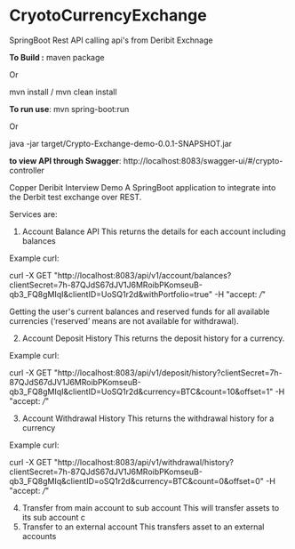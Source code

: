# CryotoCurrencyExchange
SpringBoot Rest API calling api's from Deribit Exchnage


**To Build :**
maven package

Or

mvn install / mvn clean install


**To run use**:
mvn spring-boot:run

Or

java -jar target/Crypto-Exchange-demo-0.0.1-SNAPSHOT.jar


**to view API through Swagger**: http://localhost:8083/swagger-ui/#/crypto-controller

Copper Deribit Interview Demo
A SpringBoot application to integrate into the Derbit test exchange over REST. 

Services are:

1) Account Balance API
This returns the details for each account including balances

Example curl:

curl -X GET "http://localhost:8083/api/v1/account/balances?clientSecret=7h-87QJdS67dJV1J6MRoibPKomseuB-qb3_FQ8gMIqI&clientID=UoSQ1r2d&withPortfolio=true"
 -H "accept: */*"

Getting the user's current balances and reserved funds for all available currencies (‘reserved’ means are not available for withdrawal).

2) Account Deposit History
This returns the deposit history for a currency.

Example curl:

curl -X GET "http://localhost:8083/api/v1/deposit/history?clientSecret=7h-87QJdS67dJV1J6MRoibPKomseuB-qb3_FQ8gMIqI&clientID=UoSQ1r2d&currency=BTC&count=10&offset=1" -H "accept: */*"


3) Account Withdrawal History
This returns the withdrawal history for a currency

Example curl:

curl -X GET "http://localhost:8083/api/v1/withdrawal/history?clientSecret=7h-87QJdS67dJV1J6MRoibPKomseuB-qb3_FQ8gMIq&clientID=oSQ1r2d&currency=BTC&count=0&offset=0" -H "accept: */*"

4) Transfer from main account to sub account
This will transfer assets to its sub account
c
5) Transfer to an external account
This transfers asset to an  external accounts
